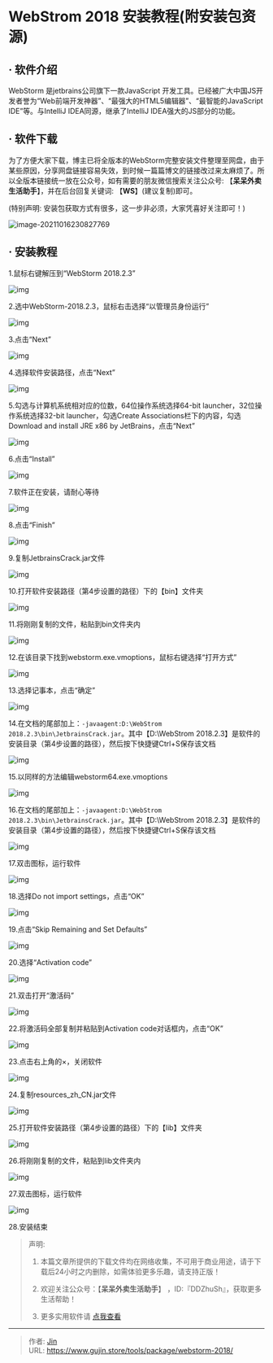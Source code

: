 # WebStrom 2018 安装教程(附安装包资源)


## · 软件介绍
WebStorm 是jetbrains公司旗下一款JavaScript 开发工具。已经被广大中国JS开发者誉为“Web前端开发神器”、“最强大的HTML5编辑器”、“最智能的JavaScript IDE”等。与IntelliJ IDEA同源，继承了IntelliJ IDEA强大的JS部分的功能。

## · 软件下载
为了方便大家下载，博主已将全版本的WebStorm完整安装文件整理至网盘，由于某些原因，分享网盘链接容易失效，到时候一篇篇博文的链接改过来太麻烦了。所以全版本链接统一放在公众号，如有需要的朋友微信搜索关注公众号: 【**呆呆外卖生活助手**】，并在后台回复关键词: 【**WS**】(建议复制)即可。

(特别声明: 安装包获取方式有很多，这一步非必须，大家凭喜好关注即可！)

![image-20211016230827769](https://img.gujin.store/img/image-20211016230827769.png)

## · 安装教程

1.鼠标右键解压到“WebStorm 2018.2.3”

![img](https://img.gujin.store/img/v2-86fbf1e2e1b101e09a8597c84ff14a96_720w.png)

2.选中WebStorm-2018.2.3，鼠标右击选择“以管理员身份运行”

![img](https://img.gujin.store/img/v2-659fc912090ef18f91a7e848eb99fa4a_720w.png)

3.点击“Next”

![img](https://img.gujin.store/img/v2-9c3d0b79cf00b2cc9312e7771c01f4d5_720w.png)

4.选择软件安装路径，点击“Next”

![img](https://img.gujin.store/img/v2-5535afcce035b5cafbb498297485a5fa_720w.png)

5.勾选与计算机系统相对应的位数，64位操作系统选择64-bit launcher，32位操作系统选择32-bit launcher，勾选Create Associations栏下的内容，勾选Download and install JRE x86 by JetBrains，点击“Next”

![img](https://img.gujin.store/img/v2-ceb38552354b3201d55170cebb28e8c6_720w.png)

6.点击“Install”

![img](https://img.gujin.store/img/v2-c85af73ee93a814496042b3ea971882e_720w.png)

7.软件正在安装，请耐心等待

![img](https://img.gujin.store/img/v2-5e23d7afc0409477f8ed4263e2989baf_720w.png)

8.点击“Finish”

![img](https://img.gujin.store/img/v2-7f7d3ba0a057006f755421dadefede1b_720w.png)

9.复制JetbrainsCrack.jar文件

![img](https://img.gujin.store/img/v2-80c0cc4b77fb80330c6db5fedbde56cf_720w.png)

10.打开软件安装路径（第4步设置的路径）下的【bin】文件夹

![img](https://img.gujin.store/img/v2-5c53e63dec7f8368b82a7253f2b33cba_720w.png)

11.将刚刚复制的文件，粘贴到bin文件夹内

![img](https://img.gujin.store/img/v2-4de4ed2b590f4b41111053dfa66bf375_720w.png)

12.在该目录下找到webstorm.exe.vmoptions，鼠标右键选择“打开方式”

![img](https://img.gujin.store/img/v2-562a527747572a8d3149db01c2f9b61b_720w.png)

13.选择记事本，点击“确定”

![img](https://img.gujin.store/img/v2-82cbcaa6ebc8db9ab45fcbd796fe138f_720w.png)

14.在文档的尾部加上：`-javaagent:D:\WebStrom 2018.2.3\bin\JetbrainsCrack.jar`。其中【D:\WebStrom 2018.2.3】是软件的安装目录（第4步设置的路径），然后按下快捷键Ctrl+S保存该文档

![img](https://img.gujin.store/img/v2-1c8f5de046fe56d6fcc81044ef4c4190_720w.png)



15.以同样的方法编辑webstorm64.exe.vmoptions

![img](https://img.gujin.store/img/v2-62b04689e69a28ae9f7b3cb24d4c8aad_720w.png)

16.在文档的尾部加上：`-javaagent:D:\WebStrom 2018.2.3\bin\JetbrainsCrack.jar`。其中【D:\WebStrom 2018.2.3】是软件的安装目录（第4步设置的路径），然后按下快捷键Ctrl+S保存该文档

![img](https://img.gujin.store/img/v2-e13d6e6e8acaa539d6d08515b2d3b040_720w.png)

17.双击图标，运行软件

![img](https://img.gujin.store/img/v2-e04280928d618dfe0d1b67e41c4b4d53_720w.png)



18.选择Do not import settings，点击“OK”

![img](https://img.gujin.store/img/v2-1a35c08fe5bffe6e98aae22528c92ebb_720w.png)

19.点击“Skip Remaining and Set Defaults”

![img](https://img.gujin.store/img/v2-928aa274072c1f1611d11228e6171bf1_720w.png)

20.选择“Activation code”

![img](https://img.gujin.store/img/v2-6e4b15577d263fca9a0239d9b3f56431_720w.png)



21.双击打开“激活码”

![img](https://img.gujin.store/img/v2-aaafc7d645dbc1a45dfc9311c7cc2d6d_720w.png)

22.将激活码全部复制并粘贴到Activation code对话框内，点击“OK”

![img](https://img.gujin.store/img/v2-eb918b3cf08ff079242648cab460c78a_720w.png)

23.点击右上角的×，关闭软件

![img](https://img.gujin.store/img/v2-a1953d9204c567191f05b3a54015e20f_720w.png)

24.复制resources_zh_CN.jar文件

![img](https://img.gujin.store/img/v2-97c3eb048edf244af2ab75150f6ecd0f_720w.png)



25.打开软件安装路径（第4步设置的路径）下的【lib】文件夹

![img](https://img.gujin.store/img/v2-90620d6e7ea02da39ac60231b167ac5d_720w.png)

26.将刚刚复制的文件，粘贴到lib文件夹内

![img](https://img.gujin.store/img/v2-256e54fc74f127188e1e2199e2f47ac9_720w.png)



27.双击图标，运行软件

![img](https://img.gujin.store/img/v2-ed6193203ee858957cbe25f97a4ed42f_720w.png)

28.安装结束




> 声明: 
>
> 1. 本篇文章所提供的下载文件均在网络收集，不可用于商业用途，请于下载后24小时之内删除，如需体验更多乐趣，请支持正版！
>
> 2. 欢迎关注公众号：【**呆呆外卖生活助手**】 ，ID:『DDZhuSh』，获取更多生活帮助！
>
> 3. 更多实用软件请  [点我查看](/tools)

---

> 作者: [Jin](https://img.gujin.store/img/favicon.ico)  
> URL: https://www.gujin.store/tools/package/webstorm-2018/  

